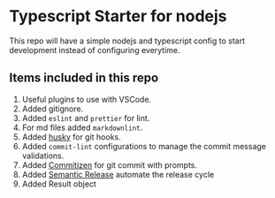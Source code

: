# Typescript Starter for nodejs

This repo will have a simple nodejs and typescript config to start development instead of configuring everytime.

## Items included in this repo

1. Useful plugins to use with VSCode.
2. Added gitignore.
3. Added `eslint` and `prettier` for lint.
4. For md files added `markdownlint`.
5. Added [husky](https://typicode.github.io/husky/#/) for git hooks.
6. Added `commit-lint` configurations to manage the commit message validations.
7. Added [Commitizen](https://www.npmjs.com/package/commitizen) for git commit with prompts.
8. Added [Semantic Release](https://semantic-release.gitbook.io/semantic-release/) automate the release cycle
9. Added Result object
